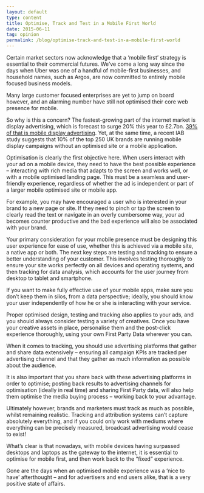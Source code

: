 ```yaml
---
layout: default
type: content
title: Optimise, Track and Test in a Mobile First World
date: 2015-06-11
tag: opinion
permalink: /blog/optimise-track-and-test-in-a-mobile-first-world
---
```


Certain market sectors now acknowledge that a ‘mobile first’ strategy is essential to their commercial futures. We’ve come a long way since the days when Uber was one of a handful of mobile-first businesses, and household names, such as Argos, are now committed to entirely mobile focused business models.

Many large customer focused enterprises are yet to jump on board however, and an alarming number have still not optimised their core web presence for mobile.

So why is this a concern? The fastest-growing part of the internet market is display advertising, which is forecast to surge 20% this year to £2.7bn. [39% of that is mobile display advertising](http://www.theguardian.com/media/2014/dec/01/gadget-obsessed-uk-top-digital-advertising-spend). Yet, at the same time, a recent IAB study suggests that 10% of the top 250 UK brands are running mobile display campaigns without an optimised site or a mobile application.

Optimisation is clearly the first objective here. When users interact with your ad on a mobile device, they need to have the best possible experience &#8211; interacting with rich media that adapts to the screen and works well, or with a mobile optimised landing page. This must be a seamless and user-friendly experience, regardless of whether the ad is independent or part of a larger mobile optimised site or mobile app.

For example, you may have encouraged a user who is interested in your brand to a new page or site. If they need to pinch or tap the screen to clearly read the text or navigate in an overly cumbersome way, your ad becomes counter productive and the bad experience will also be associated with your brand.

Your primary consideration for your mobile presence must be designing this user experience for ease of use, whether this is achieved via a mobile site, a native app or both. The next key steps are testing and tracking to ensure a better understanding of your customer. This involves testing thoroughly to ensure your site works perfectly on all devices and operating systems, and then tracking for data analysis, which accounts for the user journey from desktop to tablet and smartphone.

If you want to make fully effective use of your mobile apps, make sure you don’t keep them in silos, from a data perspective; ideally, you should know your user independently of how he or she is interacting with your service.

Proper optimised design, testing and tracking also applies to your ads, and you should always consider testing a variety of creatives. Once you have your creative assets in place, personalise them and the post-click experience thoroughly, using your own First Party Data wherever you can.

When it comes to tracking, you should use advertising platforms that gather and share data extensively &#8211; ensuring all campaign KPIs are tracked per advertising channel and that they gather as much information as possible about the audience.

It is also important that you share back with these advertising platforms in order to optimise; posting back results to advertising channels for optimisation (ideally in real time) and sharing First Party data, will also help them optimise the media buying process – working back to your advantage.

Ultimately however, brands and marketers must track as much as possible, whilst remaining realistic. Tracking and attribution systems can’t capture absolutely everything, and if you could only work with mediums where everything can be precisely measured, broadcast advertising would cease to exist!

What’s clear is that nowadays, with mobile devices having surpassed desktops and laptops as the gateway to the internet, it is essential to optimise for mobile first, and then work back to the “fixed” experience.

Gone are the days when an optimised mobile experience was a ‘nice to have’ afterthought – and for advertisers and end users alike, that is a very positive state of affairs.
